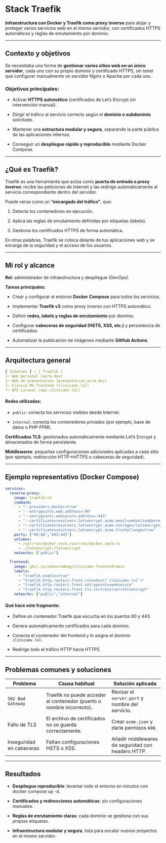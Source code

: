 # Stack Traefik

**Infraestructura con Docker y Traefik como proxy inverso** para alojar y proteger varios servicios web en el mismo servidor, con certificados HTTPS automáticos y reglas de enrutamiento por dominio.

---
## Contexto y objetivos
Se necesitaba una forma de **gestionar varios sitios web en un único servidor**, cada uno con su propio dominio y certificado HTTPS, sin tener que configurar manualmente un servidor Nginx o Apache por cada uno.

### Objetivos principales:

- Activar **HTTPS automático** (certificados de Let’s Encrypt sin intervención manual).

- Dirigir el tráfico al servicio correcto según el **dominio o subdominio** solicitado.

- Mantener una **estructura modular y segura**, separando la parte pública de las aplicaciones internas.

- Conseguir un **despliegue rápido y reproducible** mediante Docker Compose.
---
## ¿Qué es Traefik?

Traefik es una herramienta que actúa como **puerta de entrada o proxy inverso**:
recibe las peticiones de Internet y las redirige automáticamente al servicio correspondiente dentro del servidor.

Puede verse como un **“encargado del tráfico”**, que:

1. Detecta los contenedores en ejecución.

2. Aplica las reglas de enrutamiento definidas por etiquetas (labels).

3. Gestiona los certificados HTTPS de forma automática.

En otras palabras, Traefik se coloca delante de tus aplicaciones web y se encarga de la seguridad y el acceso de los usuarios.

---
## Mi rol y alcance

**Rol**: administrador de infraestructura y despliegue (DevOps).

**Tareas principales:**
- Crear y configurar el entorno **Docker Compose** para todos los servicios.

- Implementar **Traefik v3** como proxy inverso con HTTPS automático.

- Definir **redes, labels y reglas de enrutamiento** por dominio.

- Configurar **cabeceras de seguridad (HSTS, XSS, etc.)** y persistencia de certificados.

- Automatizar la publicación de imágenes mediante **GitHub Actions**.
---
## Arquitectura general
```yaml
[ Internet ] → [ Traefik ]
├─ Web personal (asrm.dev)
├─ Web de presentación (presentacion.asrm.dev)
├─ Clínica MV frontend (clinicamv.lol)
└─ API Laravel (api.clinicamv.lol)
```
#### Redes utilizadas:

- ``public``: conecta los servicios visibles desde Internet.

- ``internal``: conecta los contenedores privados (por ejemplo, base de datos o PHP-FPM).

**Certificados TLS**: gestionados automáticamente mediante Let’s Encrypt y almacenados de forma persistente.

**Middlewares**: pequeñas configuraciones adicionales aplicadas a cada sitio (por ejemplo, redirección HTTP→HTTPS o cabeceras de seguridad).

---
## Ejemplo representativo (Docker Compose)
```yaml
services:
  reverse-proxy:
    image: traefik:v3
    command:
      - "--providers.docker=true"
      - "--entrypoints.web.address=:80"
      - "--entrypoints.websecure.address=:443"
      - "--certificatesresolvers.letsencrypt.acme.email=sebastian@asrm.dev"
      - "--certificatesresolvers.letsencrypt.acme.storage=/letsencrypt/acme.json"
      - "--certificatesresolvers.letsencrypt.acme.tlschallenge=true"
    ports: ["80:80","443:443"]
    volumes:
      - /var/run/docker.sock:/var/run/docker.sock:ro
      - ./letsencrypt:/letsencrypt
    networks: ["public"]

  frontend:
    image: ghcr.io/sebasrodmag/clinicamv-frontend:main
    labels:
      - "traefik.enable=true"
      - "traefik.http.routers.front.rule=Host(`clinicamv.lol`)"
      - "traefik.http.routers.front.entrypoints=websecure"
      - "traefik.http.routers.front.tls.certresolver=letsencrypt"
    networks: ["public","internal"]

```
#### Qué hace este fragmento:

- Define un contenedor Traefik que escucha en los puertos 80 y 443.

- Genera automáticamente certificados para cada dominio.

- Conecta el contenedor del frontend y le asigna el dominio ``clinicamv.lol.``

- Redirige todo el tráfico HTTP hacia HTTPS.
---
## Problemas comunes y soluciones
|Problema|Causa habitual|Solución aplicada|
|--------|--------------|-----------------|
|``502 Bad Gateway``|Traefik no puede acceder al contenedor (puerto o nombre incorrecto).|Revisar el ``server.port`` y nombre del servicio.|
|Fallo de TLS|El archivo de certificados no se guarda correctamente.|Crear ``acme.json`` y darle permisos ``600``.|
|Inseguridad en cabeceras|Faltan configuraciones HSTS o XSS.|Añadir middlewares de seguridad con headers HTTP.|
---
## Resultados

- **Despliegue reproducible**: levantar todo el entorno en minutos con docker compose up -d.

- **Certificados y redirecciones automáticas**: sin configuraciones manuales.

- **Reglas de enrutamiento claras**: cada dominio se gestiona con sus propias etiquetas.

- **Infraestructura modular y segura**, lista para escalar nuevos proyectos en el mismo servidor.